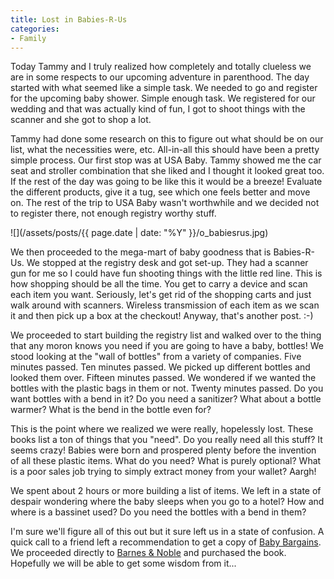 ```yaml
---
title: Lost in Babies-R-Us
categories:
- Family
---
```


Today Tammy and I truly realized how completely and totally clueless we are in some respects to our upcoming adventure in parenthood. The day started with what seemed like a simple task. We needed to go and register for the upcoming baby shower. Simple enough task. We registered for our wedding and that was actually kind of fun, I got to shoot things with the scanner and she got to shop a lot.

Tammy had done some research on this to figure out what should be on our list, what the necessities were, etc. All-in-all this should have been a pretty simple process. Our first stop was at USA Baby. Tammy showed me the car seat and stroller combination that she liked and I thought it looked great too. If the rest of the day was going to be like this it would be a breeze! Evaluate the different products, give it a tug, see which one feels better and move on. The rest of the trip to USA Baby wasn't worthwhile and we decided not to register there, not enough registry worthy stuff.

![](/assets/posts/{{ page.date | date: "%Y" }}/o_babiesrus.jpg)

We then proceeded to the mega-mart of baby goodness that is Babies-R-Us. We stopped at the registry desk and got set-up. They had a scanner gun for me so I could have fun shooting things with the little red line. This is how shopping should be all the time. You get to carry a device and scan each item you want. Seriously, let's get rid of the shopping carts and just walk around with scanners. Wireless transmission of each item as we scan it and then pick up a box at the checkout! Anyway, that's another post. :-)

We proceeded to start building the registry list and walked over to the thing that any moron knows you need if you are going to have a baby, bottles! We stood looking at the "wall of bottles" from a variety of companies. Five minutes passed. Ten minutes passed. We picked up different bottles and looked them over. Fifteen minutes passed. We wondered if we wanted the bottles with the plastic bags in them or not. Twenty minutes passed. Do you want bottles with a bend in it? Do you need a sanitizer? What about a bottle warmer? What is the bend in the bottle even for?

This is the point where we realized we were really, hopelessly lost. These books list a ton of things that you "need". Do you really need all this stuff? It seems crazy! Babies were born and prospered plenty before the invention of all these plastic items. What do you need? What is purely optional? What is a poor sales job trying to simply extract money from your wallet? Aargh!

We spent about 2 hours or more building a list of items. We left in a state of despair wondering where the baby sleeps when you go to a hotel? How and where is a bassinet used? Do you need the bottles with a bend in them?

I'm sure we'll figure all of this out but it sure left us in a state of confusion. A quick call to a friend left a recommendation to get a copy of [Baby Bargains](http://search.barnesandnoble.com/booksearch/isbnInquiry.asp?isbn=1889392197). We proceeded directly to [Barnes & Noble](http://www.barnesandnoble.com/) and purchased the book. Hopefully we will be able to get some wisdom from it...
